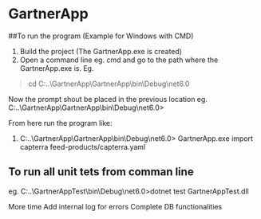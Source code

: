 # GartnerApp

##To run the program (Example for Windows with CMD)
1) Build the project (The GartnerApp.exe is created)
2) Open a command line eg. cmd and go to the path where the GartnerApp.exe is. 
Eg.
> cd C:\..\GartnerApp\GartnerApp\bin\Debug\net6.0

Now the prompt shout be placed in the previous location eg.
C:\..\GartnerApp\GartnerApp\bin\Debug\net6.0>

From here run the program like:
1) C:\..\GartnerApp\GartnerApp\bin\Debug\net6.0> GartnerApp.exe import capterra feed-products/capterra.yaml

## To run all unit tets from comman line
eg. 
C:\..\GartnerAppTest\bin\Debug\net6.0>dotnet test GartnerAppTest.dll

More time
Add internal log for errors
Complete DB functionalities